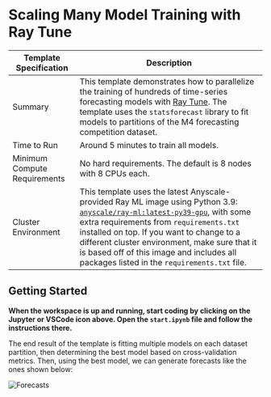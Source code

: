 # Scaling Many Model Training with Ray Tune

| Template Specification | Description |
| ---------------------- | ----------- |
| Summary | This template demonstrates how to parallelize the training of hundreds of time-series forecasting models with [Ray Tune](https://docs.ray.io/en/latest/tune/index.html). The template uses the `statsforecast` library to fit models to partitions of the M4 forecasting competition dataset. |
| Time to Run | Around 5 minutes to train all models. |
| Minimum Compute Requirements | No hard requirements. The default is 8 nodes with 8 CPUs each. |
| Cluster Environment | This template uses the latest Anyscale-provided Ray ML image using Python 3.9: [`anyscale/ray-ml:latest-py39-gpu`](https://docs.anyscale.com/reference/base-images/overview), with some extra requirements from `requirements.txt` installed on top. If you want to change to a different cluster environment, make sure that it is based off of this image and includes all packages listed in the `requirements.txt` file. |

## Getting Started

**When the workspace is up and running, start coding by clicking on the Jupyter or VSCode icon above. Open the `start.ipynb` file and follow the instructions there.**

The end result of the template is fitting multiple models on each dataset partition, then determining the best model based on cross-validation metrics. Then, using the best model, we can generate forecasts like the ones shown below:

![Forecasts](https://github-production-user-asset-6210df.s3.amazonaws.com/3887863/239091118-2413f399-4636-40cf-8b12-8d3ce15f5ce1.png)
